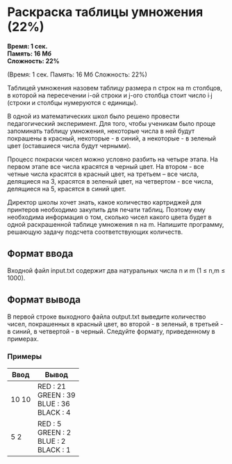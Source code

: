 <h1 class="title">Раскраска таблицы умножения (22%)</h1>
<p><b>Время: 1 сек.<br>Память: 16 Мб<br>Сложность: 22%</b></p>
<p>(Время: 1 сек. Память: 16 Мб Сложность: 22%)
<p>Таблицей умножения назовем таблицу размера n строк на m столбцов, в которой на пересечении i-ой строки и j-ого столбца стоит число i∙j (строки и столбцы нумеруются с единицы).</p>
<p>В одной из математических школ было решено провести педагогический эксперимент. Для того, чтобы ученикам было проще запоминать таблицу умножения, некоторые числа в ней будут покрашены в красный, некоторые - в синий, а некоторые - в зеленый цвет (оставшиеся числа будут черными).</p>
<p>Процесс покраски чисел можно условно разбить на четыре этапа. На первом этапе все числа красятся в черный цвет. На втором - все четные числа красятся в красный цвет, на третьем – все числа, делящиеся на 3, красятся в зеленый цвет, на четвертом - все числа, делящиеся на 5, красятся в синий цвет.</p>
<p>Директор школы хочет знать, какое количество картриджей для принтеров необходимо закупить для печати таблиц. Поэтому ему необходима информация о том, сколько чисел какого цвета будет в одной раскрашенной таблице умножения n на m. Напишите программу, решающую задачу подсчета соответствующих количеств.</p>
<h2>Формат ввода</h2>
<p>Входной файл input.txt содержит два натуральных числа n и m (1 ≤ n,m ≤ 1000).</p>
<h2>Формат вывода</h2>
<p>В первой строке выходного файла output.txt выведите количество чисел, покрашенных в красный цвет, во второй - в зеленый, в третьей - в синий, в четвертой - в черный. Следуйте формату, приведенному в примерах.</p>
<h3>Примеры</h3>
<table class="sample-tests">
<thead>
    <tr>
        <th>Ввод</th>
        <th>Вывод</th>
    </tr>
</thead>
<tbody>
        <tr>
            <td>10 10</td>
            <td>RED : 21<br>
                GREEN : 39<br>
                BLUE : 36<br>
                BLACK : 4</td>
        </tr>
        <tr>
            <td>5 2</td>
            <td>RED : 5<br>
                GREEN : 2<br>
                BLUE : 2<br>
                BLACK : 1</td>
        </tr>
    </tbody>
</table>
